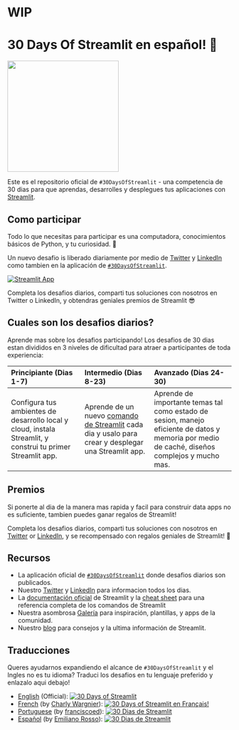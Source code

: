 # WIP
# 30 Days Of Streamlit en español! 🎈

<img src='3AF34648-C61D-47CE-9E56-C496C5A7C240.jpeg' height=250>

Este es el repositorio oficial de `#30DaysOfStreamlit` - una competencia de 30 dias para que aprendas, desarrolles y desplegues tus aplicaciones con  [Streamlit](https://streamlit.io).

## Como participar

Todo lo que necesitas para participar es una computadora, conocimientos básicos de Python, y tu curiosidad. 🧠

Un nuevo desafio is liberado diariamente por medio de [Twitter](https://twitter.com/streamlit) y [LinkedIn](https://www.linkedin.com/company/streamlit/posts/?feedView=all) como tambien en la aplicación de [`#30DaysOfStreamlit`](https://share.streamlit.io/streamlit/30days/).

[![Streamlit App](https://static.streamlit.io/badges/streamlit_badge_black_white.svg)](https://share.streamlit.io/streamlit/30days/)

Completa los desafios diarios, comparti tus soluciones con nosotros en Twitter o LinkedIn, y obtendras geniales premios de Streamlit 😎

## Cuales son los desafios diarios?

Aprende mas sobre los desafios participando! Los desafios de 30 dias estan divididos en 3 niveles de dificultad para atraer a participantes de toda experiencia:

| Principiante (Dias 1-7) | Intermedio (Dias 8-23) | Avanzado (Dias 24-30) |
| :---        |    :----   |          :--- |
| Configura tus ambientes de desarrollo local y cloud, instala Streamlit, y construi tu primer Streamlit app.| Aprende de un nuevo [comando de Streamlit](https://docs.streamlit.io/library/api-reference) cada dia y usalo para crear y desplegar una Streamlit app. | Aprende de importante temas tal como estado de sesion, manejo eficiente de datos y memoria por medio de caché, diseños complejos y mucho mas.


## Premios

Si ponerte al dia de la manera mas rapida y facil para construir data apps no es suficiente, tambien puedes ganar regalos de Streamlit!

Completa los desafios diarios, comparti tus soluciones con nosotros en [Twitter](https://twitter.com/streamlit) or [LinkedIn](https://www.linkedin.com/company/streamlit/posts/?feedView=all), y se recompensado con regalos geniales de Streamlit! 🎁

## Recursos

- La aplicación oficial de [`#30DaysOfStreamlit`](https://share.streamlit.io/streamlit/30days/) donde desafios diarios son publicados.
- Nuestro [Twitter](https://twitter.com/streamlit) y [LinkedIn](https://www.linkedin.com/company/streamlit/posts/?feedView=all) para informacion todos los dias.
- La [documentación oficial](https://docs.streamlit.io/) de Streamlit y la [cheat sheet](https://docs.streamlit.io/library/cheatsheet) para una referencia completa de los comandos de Streamlit
- Nuestra asombrosa [Galería](https://streamlit.io/gallery) para inspiración, plantillas, y apps de la comunidad.
- Nuestro [blog](https://blog.streamlit.io/how-to-master-streamlit-for-data-science/) para consejos y la ultima información de Streamlit.

## Traducciones

Queres ayudarnos expandiendo el alcance de `#30DaysOfStreamlit` y el Ingles no es tu idioma? Traduci los desafios en tu lenguaje preferido y enlazalo aqui debajo!
- [English](https://github.com/streamlit/30days) (Official): [![30 Days of Streamlit](https://static.streamlit.io/badges/streamlit_badge_black_white.svg)](https://30days.streamlitapp.com)
- [French](https://github.com/streamlit/30days-French) (by [Charly Wargnier](https://github.com/charlyWargnier/)): [![30 Days of Streamlit en Français!](https://static.streamlit.io/badges/streamlit_badge_black_white.svg)](https://30days-in-french.streamlitapp.com/)
- [Portuguese](https://github.com/franciscoed/30days) (by [franciscoed](https://github.com/franciscoed)): [![30 Dias de Streamlit](https://static.streamlit.io/badges/streamlit_badge_black_white.svg)](https://share.streamlit.io/franciscoed/30days)
- [Español](https://github.com/arraydude/30days-spanish/) (by [Emiliano Rosso](https://github.com/arraydude)): [![30 Dias de Streamlit](https://static.streamlit.io/badges/streamlit_badge_black_white.svg)](https://share.streamlit.io/arraydude/30days)
